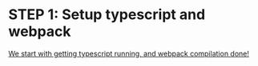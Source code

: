 # STEP 1: Setup typescript and webpack
[We start with getting typescript running, and webpack compilation done!](./doc/S1_SetupTypeScriptAndWebPack.md)
